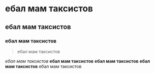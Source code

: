 # ебал мам таксистов
## ебал мам таксистов
### ебал мам таксистов

> ебал мам таксистов

*ебал мам таксистов*
**ебал мам таксистов**
__ебал мам таксистов__
__**ебал мам таксистов**__
ебал мам таксистов
